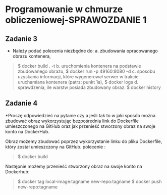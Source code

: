 # Programowanie w chmurze obliczeniowej-SPRAWOZDANIE 1 

## Zadanie 3 
* Należy podać polecenia niezbędne do:
a. zbudowania opracowanego obrazu kontenera,
>$ docker build . -t <nazwa>
b. uruchomienia kontenera na podstawie zbudowanego obrazu,
>$ docker run -p 49160:8080 -d <nazwa>
c. sposobu uzyskania informacji, które wygenerował serwer w trakcie uruchamiana kontenera 
(patrz: punkt 1a),
>$ docker logs <ID>
d. sprawdzenia, ile warstw posiada zbudowany obraz.
>$ docker history <nazwa>
 
## Zadanie 4
*Proszę odpowiedzieć na pytanie czy a jeśli tak to w jaki sposób można
zbudować obraz wykorzystując bezpośrednia link do Dockerfile umieszczonego na GitHub
oraz jak przenieść stworzony obraz na swoje konto na DockerHub.

 Obraz możemy zbudować poprzez wykorzystanie linku do pliku Dockerfile, który został umieszczony na GitHub.
  polecenie : 
  >$ docker build <link>
  
 Następnie możemy przenieść stworzony obraz na swoje konto na Dockerhub:
  >$ docker tag local-image:tagname new-repo:tagname
  >$ docker push new-repo:tagname
  
